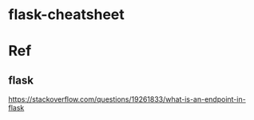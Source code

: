 # flask-cheatsheet


# Ref
## flask
https://stackoverflow.com/questions/19261833/what-is-an-endpoint-in-flask


